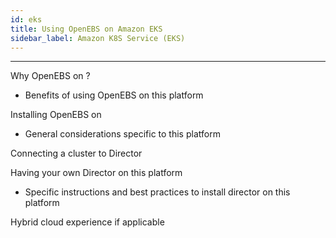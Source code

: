 ```yaml
---
id: eks
title: Using OpenEBS on Amazon EKS
sidebar_label: Amazon K8S Service (EKS)
---
```


------

Why OpenEBS on <this platform> ?

- Benefits of using OpenEBS on this platform

Installing OpenEBS on <this platform>

- General considerations specific to this platform

Connecting a cluster to Director



Having your own Director on this platform

-  Specific instructions and best practices to install director on this platform



Hybrid cloud experience if applicable